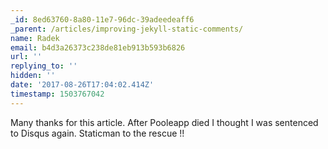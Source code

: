```yaml
---
_id: 8ed63760-8a80-11e7-96dc-39adeedeaff6
_parent: /articles/improving-jekyll-static-comments/
name: Radek
email: b4d3a26373c238de81eb913b593b6826
url: ''
replying_to: ''
hidden: ''
date: '2017-08-26T17:04:02.414Z'
timestamp: 1503767042
---
```


Many thanks for this article. After Pooleapp died I thought I was sentenced to
Disqus again. Staticman to the rescue !!
